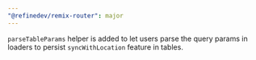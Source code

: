 ```yaml
---
"@refinedev/remix-router": major
---
```


`parseTableParams` helper is added to let users parse the query params in loaders to persist `syncWithLocation` feature in tables.
